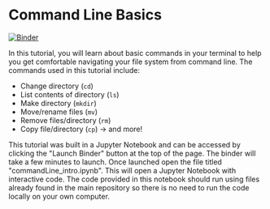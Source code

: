 # Command Line Basics
[![Binder](https://mybinder.org/badge_logo.svg)](https://mybinder.org/v2/gh/ErinBorbee/commandLine_intro/HEAD?labpath=commandLine_intro.ipynb)

In this tutorial, you will learn about basic commands in your terminal to help you get comfortable navigating your file system from command line. The commands used in this tutorial include:
 - Change directory (`cd`)
 - List contents of directory (`ls`)
 - Make directory (`mkdir`)
 - Move/rename files (`mv`)
 - Remove files/directory (`rm`)
 - Copy file/directory (`cp`) -> and more!

This tutorial was built in a Jupyter Notebook and can be accessed by clicking the "Launch Binder" button at the top of the page. The binder will take a few minutes to launch. Once launched open the file titled "commandLine_intro.ipynb". This will open a Jupyter Notebook with interactive code. The code provided in this notebook should run using files already found in the main repository so there is no need to run the code locally on your own computer. 
